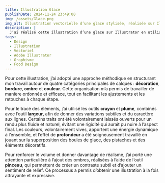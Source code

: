 ```yaml
---
title: Illustration Glace  
publishDate: 2024-11-24 23:49:00  
img: /assets/Glace.png  
img_alt: Illustration vectorielle d’une glace stylisée, réalisée sur Illustrator avec des formes et des couleurs vibrantes.  
description: |
  J’ai réalisé cette illustration d’une glace sur Illustrator en utilisant des formes vectorielles, des dégradés et des ombrages pour un rendu moderne et coloré.
tags:
  - Design  
  - Illustration  
  - Vectoriel  
  - Adobe Illustrator  
  - Graphisme  
  - Food Design  
---
```



Pour cette illustration, j’ai adopté une approche méthodique en structurant mon travail autour de quatre catégories principales de calques : **décoration**, **bordure**, **ombre** et **couleur**. Cette organisation m’a permis de travailler de manière ordonnée et efficace, tout en facilitant les ajustements et les retouches à chaque étape.

Pour le tracé des éléments, j’ai utilisé les outils **crayon** et **plume**, combinés avec l’outil **largeur**, afin de donner des variations subtiles et du caractère aux lignes. Certains traits ont été volontairement laissés ouverts pour un rendu plus fluide et naturel, évitant une rigidité qui aurait pu nuire à l’aspect final. Les couleurs, volontairement vives, apportent une énergie dynamique à l’ensemble, et l’effet de **profondeur** a été soigneusement travaillé en jouant sur la superposition des boules de glace, des pistaches et des éléments décoratifs.

Pour renforcer le volume et donner davantage de réalisme, j’ai porté une attention particulière à l’ajout des ombres, réalisées à l’aide de l’outil **pinceau**, qui permettent de créer un contraste subtil et d’ajouter un sentiment de relief. Ce processus a permis d’obtenir une illustration à la fois attrayante et expressive.